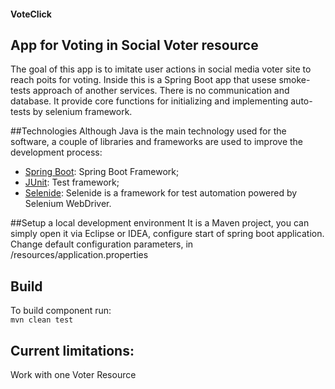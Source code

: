 #### VoteClick
## App for Voting in Social Voter resource

The goal of this app is to imitate user actions in social media voter site to reach poits for voting.
Inside this is a Spring Boot app that usese smoke-tests approach of another services. 
There is no communication and database. 
It provide core functions for initializing and implementing auto-tests by selenium framework.

##Technologies
Although Java is the main technology used for the software, a couple of libraries and frameworks are used to improve the development process:
- [Spring Boot](https://projects.spring.io/spring-boot/): Spring Boot Framework;
- [JUnit](https://junit.org/): Test framework;
- [Selenide](http://selenide.org/): Selenide is a framework for test automation powered by Selenium WebDriver.


##Setup a local development environment
It is a Maven project, you can simply open it via Eclipse or IDEA, configure start of spring boot application. Change default configuration parameters, in /resources/application.properties

## Build
To build component run:\
      `mvn clean test` 
## Current limitations:
Work with one Voter Resource
